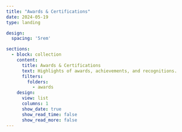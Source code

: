 ```yaml
---
title: "Awards & Certifications"
date: 2024-05-19
type: landing

design:
  spacing: '5rem'

sections:
  - block: collection
    content:
      title: Awards & Certifications
      text: Highlights of awards, achievements, and recognitions.
      filters:
        folders:
          - awards
    design:
      view: list
      columns: 1
      show_date: true
      show_read_time: false
      show_read_more: false
---
```

